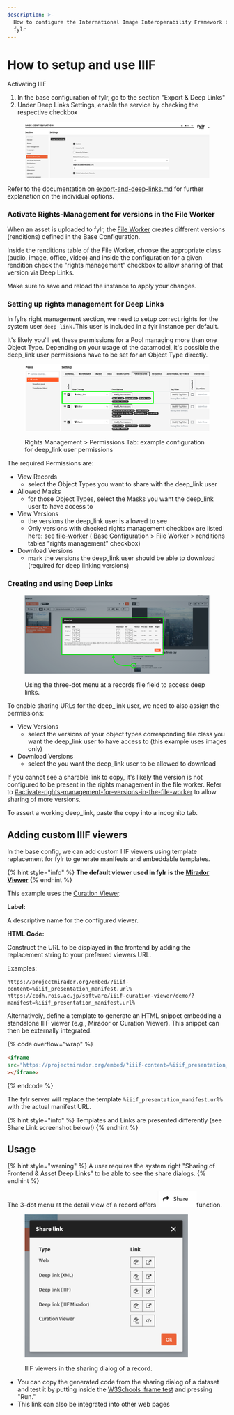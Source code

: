 ```yaml
---
description: >-
  How to configure the International Image Interoperability Framework built into
  fylr
---
```


# How to setup and use IIIF

Activating IIIF

1. In the base configuration of fylr, go to the section "Export & Deep Links"
2. Under Deep Links Settings, enable the service by checking the respective checkbox

<figure><img src="../../../.gitbook/assets/Screenshot 2025-02-06 at 17.06.17.png" alt=""><figcaption></figcaption></figure>

Refer to the documentation on [export-and-deep-links.md](../../../for-administrators/readme/export-and-deep-links.md "mention") for further explanation on the individual options.

### Activate Rights-Management for versions in the File Worker

When an asset is uploaded to fylr, the [File Worker](../../../for-administrators/readme/file-worker/) creates different versions (renditions) defined in the Base Configuration.&#x20;

Inside the renditions table of the File Worker, choose the appropriate class (audio, image, office, video) and inside the configuration for a given rendition check the "rights management" checkbox to allow sharing of that version via Deep Links.

Make sure to save and reload the instance to apply your changes.&#x20;

### Setting up rights management for Deep Links

In fylrs right management section, we need to setup correct rights for the system user `deep_link.`This user is included in a fylr instance per default.

It's likely you'll set these permissions for a Pool managing more than one Object Type. Depending on your usage of the datamodel, it's possible the deep\_link user permissions have to be set for an Object Type directly.



<figure><img src="../../../.gitbook/assets/Screenshot 2025-02-27 at 11.03.09.png" alt=""><figcaption><p>Rights Management > Permissions Tab: example configuration for deep_link user permissions</p></figcaption></figure>

The required Permissions are:

* View Records
  * select the Object Types you want to share with the deep\_link user
* Allowed Masks
  * for those Object Types, select the Masks you want the deep\_link user to have access to
* View Versions
  * the versions the deep\_link user is allowed to see
  * Only versions with checked rights management checkbox are listed here: see [file-worker](../../../for-administrators/readme/file-worker/ "mention") ( Base Configuration > File Worker > renditions tables "rights management" checkbox)
* Download Versions
  * mark the versions the deep\_link user should be able to download (required for deep linking versions)

### Creating and using Deep Links

<figure><img src="../../../.gitbook/assets/Screenshot 2025-04-14 at 12.38.04.png" alt=""><figcaption><p>Using the three-dot menu at a records file field to access deep links.</p></figcaption></figure>

To enable sharing URLs for the deep\_link user, we need to also assign the permissions:

* View Versions
  * select the versions of your object types corresponding file class you want the deep\_link user to have access to (this example uses images only)
* Download Versions
  * select the you want the deep\_link user to be allowed to download

If you cannot see a sharable link to copy, it's likely the version is not configured to be present in the rights management in the file worker. Refer to [#activate-rights-management-for-versions-in-the-file-worker](how-to-setup-and-use-iiif.md#activate-rights-management-for-versions-in-the-file-worker "mention") to allow sharing of more versions.

To assert a working deep\_link, paste the copy into a incognito tab.

## Adding custom IIIF viewers

In the base config, we can add custom IIIF viewers using template replacement for fylr to generate manifests and embeddable templates.

{% hint style="info" %}
**The default viewer used in fylr is the** [**Mirador Viewer**](https://projectmirador.org/)
{% endhint %}

This example uses the [Curation Viewer](https://codh.rois.ac.jp/software/iiif-curation-viewer/demo/).

**Label:**

A descriptive name for the configured viewer.

**HTML Code:**

Construct the URL to be displayed in the frontend by adding the replacement string to your preferred  viewers URL.&#x20;

Examples:

```
https://projectmirador.org/embed/?iiif-content=%iiif_presentation_manifest.url%
https://codh.rois.ac.jp/software/iiif-curation-viewer/demo/?manifest=%iiif_presentation_manifest.url%
```

Alternatively, define a template to generate an HTML snippet embedding a standalone IIIF viewer (e.g., Mirador or Curation Viewer). This snippet can then be externally integrated.

{% code overflow="wrap" %}
```html
<iframe
src="https://projectmirador.org/embed/?iiif-content=%iiif_presentation_manifest.url%"
></iframe>
```
{% endcode %}

The fylr server will replace the template `%iiif_presentation_manifest.url%`  with  the actual manifest URL.

{% hint style="info" %}
Templates and Links are presented differently (see Share Link screenshot below!)
{% endhint %}



## **Usage**

{% hint style="warning" %}
A user requires the system right "Sharing of Frontend & Asset Deep Links" to be able to see the share dialogs.
{% endhint %}

The 3-dot menu at the detail view of a record offers  ![](<../../../.gitbook/assets/Screenshot 2025-10-14 at 11.27.35.png>)function.

<figure><img src="../../../.gitbook/assets/Screenshot 2025-02-06 at 17.44.14.png" alt="" width="375"><figcaption><p>IIIF viewers in the sharing dialog of a record.</p></figcaption></figure>

* You can copy the generated code from the sharing dialog of a dataset and test it by putting inside the  [W3Schools iframe test](https://seleniumbase.io/w3schools/iframes) and pressing "Run."
* This link can also be integrated into other web pages

